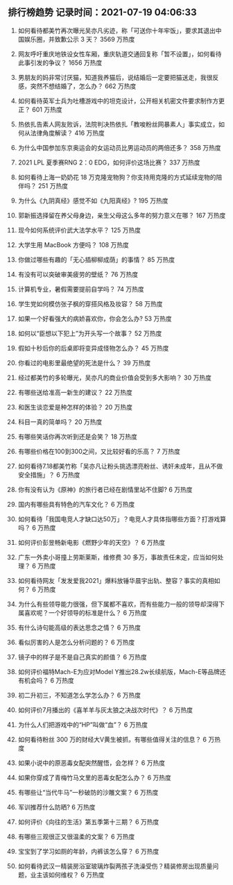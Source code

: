 
## 排行榜趋势 记录时间：2021-07-19 04:06:33
  
  1. 如何看待都美竹再次曝光吴亦凡劣迹，称「可送你十年牢饭」，要求其退出中国娱乐圈，并致歉公示 3 天？ 3569 万热度
    
  2. 网友呼吁重庆地铁设女性车厢，重庆轨道交通回复称「暂不设置」，如何看待此事引发的争议？ 1656 万热度
    
  3. 男朋友的妈非常讨厌猫，知道我养猫后，说结婚后一定要把猫送走，我很反感，突然不想结婚了，怎么办？ 662 万热度
    
  4. 如何看待英军士兵为吐槽游戏中的坦克设计，公开相关机密文件要求制作方更正？ 601 万热度
    
  5. 热依扎告素人网友败诉，法院判决热依扎「教唆粉丝网暴素人」事实成立，如何从法律角度解读？ 416 万热度
    
  6. 为什么中国参加东京奥运会的女运动员比男运动员的两倍还多？ 358 万热度
    
  7. 2021 LPL 夏季赛RNG 2：0 EDG，如何评价这场比赛？ 337 万热度
    
  8. 如何看待上海一奶奶花 18 万克隆宠物狗？你支持用克隆的方式延续宠物的陪伴吗？ 251 万热度
    
  9. 为什么《九阴真经》感觉不如《九阳真经》? 195 万热度
    
  10. 郭新振选择留在养父母身边，亲生父母这么多年的努力意义在哪？ 167 万热度
    
  11. 现今如何系统评价武大法学水平？ 125 万热度
    
  12. 大学生用 MacBook 方便吗？ 108 万热度
    
  13. 你做过哪些有趣的「无心插柳柳成荫」的事情？ 85 万热度
    
  14. 有没有可以突破审美疲劳的壁纸？ 76 万热度
    
  15. 计算机专业，暑假需要提前自学吗？ 74 万热度
    
  16. 学生党如何模仿张子枫的穿搭风格及妆容？ 58 万热度
    
  17. 如果一个好看强大的病娇喜欢你，你会怎么办? 53 万热度
    
  18. 如何以“臣想以下犯上”为开头写一个故事？ 52 万热度
    
  19. 假如十秒后你的后桌即将变异成怪物怎么办？ 45 万热度
    
  20. 你看过的电影里最绝望的死法是什么？ 39 万热度
    
  21. 经过都美竹的多轮曝光，吴亦凡的商业价值会受到多大影响？ 30 万热度
    
  22. 有哪些送给准高一新生的建议？ 22 万热度
    
  23. 和医生谈恋爱是种怎样的体验？ 20 万热度
    
  24. 科目一真的简单吗？ 20 万热度
    
  25. 有哪些笑话你再次听到还是会笑？ 18 万热度
    
  26. 有哪些价格在100到300之间，又比较好看的乐高？ 7 万热度
    
  27. 如何看待7.18都美竹称「吴亦凡让粉头挑选漂亮粉丝、诱奸未成年，且从不做安全措施」？ 6 万热度
    
  28. 你有没有认为《原神》的旅行者已经在剧情里站不住脚? 6 万热度
    
  29. 国内有哪些具有特色的汽车文化？ 6 万热度
    
  30. 如何看待「我国电竞人才缺口达50万」？电竞人才具体指哪些方面？打游戏算吗？ 6 万热度
    
  31. 如何评价彭昱畅新电影《燃野少年的天空》？ 6 万热度
    
  32. 广东一外卖小哥撞上劳斯莱斯，维修费 30 多万，事故责任未定，应当如何处理？ 6 万热度
    
  33. 如何看待网友「发发爱我2021」爆料放锤华晨宇出轨、整容？事实的真相如何？ 6 万热度
    
  34. 为什么有些领导能力很强，但下属都不喜欢，而有些能力一般的领导却深得下属喜欢呢？一个好领导的标准是什么？ 6 万热度
    
  35. 有什么诗句能高级的表达思念之情？ 6 万热度
    
  36. 看似厉害的人是怎么分析问题的？ 6 万热度
    
  37. 镜子中的样子是不是自己真实的颜值？ 6 万热度
    
  38. 如何评价福特Mach-E为应对Model Y推出28.2w长续航版，Mach-E等品牌还有机会吗？ 6 万热度
    
  39. 初二升初三，不知道怎么学怎么办？ 6 万热度
    
  40. 如何评价7月播出的《喜羊羊与灰太狼之决战次时代》？ 6 万热度
    
  41. 为什么人们把游戏中的“HP”叫做“血”？ 6 万热度
    
  42. 如何看待粉丝 300 万的财经大V黄生被抓，有哪些值得关注的信息？ 6 万热度
    
  43. 如果小说中的原恶毒女配突然醒悟，会怎样？ 6 万热度
    
  44. 如果你穿成了青梅竹马文里的恶毒女配怎么办？ 6 万热度
    
  45. 有哪些让“当代牛马”一秒破防的沙雕文案？ 6 万热度
    
  46. 军训推荐什么防晒? 6 万热度
    
  47. 如何评价《向往的生活》第五季第十三期？ 6 万热度
    
  48. 有哪些三观很正又很温柔的文案？ 6 万热度
    
  49. 宝宝到了学习如厕的年龄，内裤该怎么穿？ 6 万热度
    
  50. 如何看待武汉一精装房浴室玻璃炸裂两孩子洗澡受伤？精装修房出现质量问题，业主该如何维权？ 6 万热度
    